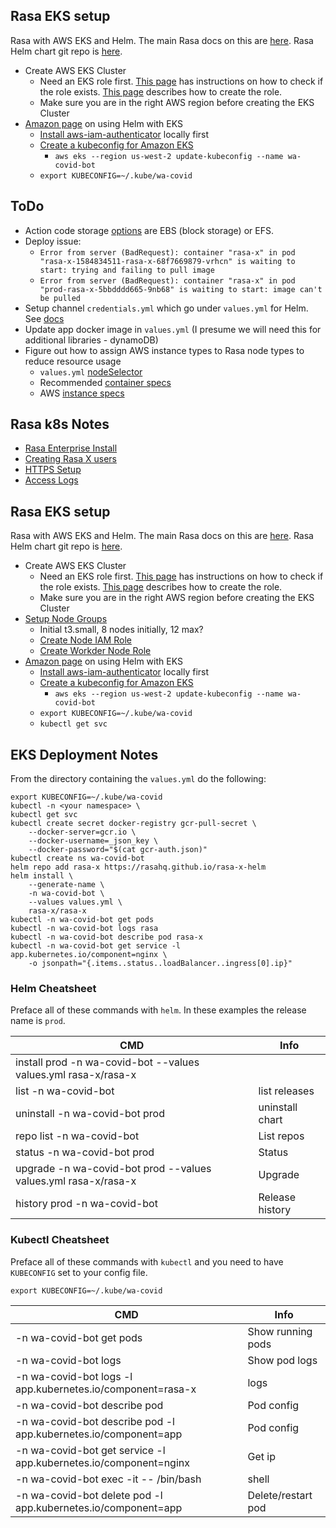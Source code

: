 ## Rasa EKS setup

Rasa with AWS EKS and Helm. The main Rasa docs on this are [here](https://rasa.com/docs/rasa-x/installation-and-setup/openshift-kubernetes/#kubernetes-openshift). Rasa Helm chart git repo is [here](https://github.com/rasahq/rasa-x-helm).

- Create AWS EKS Cluster
  - Need an EKS role first. [This page](https://docs.aws.amazon.com/eks/latest/userguide/service_IAM_role.html) has instructions on how to check if the role exists. [This page](https://docs.aws.amazon.com/eks/latest/userguide/service_IAM_role.html#create-service-role) describes how to create the role.
  - Make sure you are in the right AWS region before creating the EKS Cluster
- [Amazon page](https://docs.aws.amazon.com/eks/latest/userguide/helm.html) on using Helm with EKS
  - [Install aws-iam-authenticator](https://docs.aws.amazon.com/eks/latest/userguide/install-aws-iam-authenticator.html) locally first
  - [Create a kubeconfig for Amazon EKS](https://docs.aws.amazon.com/eks/latest/userguide/create-kubeconfig.html)
    - `aws eks --region us-west-2 update-kubeconfig --name wa-covid-bot`
  - `export KUBECONFIG=~/.kube/wa-covid`

## ToDo

- Action code storage [options](https://aws.amazon.com/premiumsupport/knowledge-center/eks-persistent-storage/) are EBS (block storage) or EFS.
- Deploy issue:
  - `Error from server (BadRequest): container "rasa-x" in pod "rasa-x-1584834511-rasa-x-68f7669879-vrhcn" is waiting to start: trying and failing to pull image`
  - `Error from server (BadRequest): container "rasa-x" in pod "prod-rasa-x-5bbdddd665-9nb68" is waiting to start: image can't be pulled`
- Setup channel `credentials.yml` which go under `values.yml` for Helm. See [docs](https://rasa.com/docs/rasa-x/installation-and-setup/openshift-kubernetes/#configure-rasa-open-source-channels)
- Update app docker image in `values.yml` (I presume we will need this for additional libraries - dynamoDB)
- Figure out how to assign AWS instance types to Rasa node types to reduce resource usage
  - `values.yml` [nodeSelector](https://github.com/RasaHQ/rasa-x-helm/blob/23ec145c99d68395b9dcdfa760c753943ccd20b4/charts/rasa-x/values.yaml#L201)
  - Recommended [container specs](https://rasa.com/docs/rasa-x/installation-and-setup/openshift-kubernetes/#deploy-to-a-cluster-logging)
  - AWS [instance specs](https://aws.amazon.com/ec2/instance-types/)

## Rasa k8s Notes

- [Rasa Enterprise Install](https://rasa.com/docs/rasa-x/installation-and-setup/openshift-kubernetes/#rasa-enterprise-installation)
- [Creating Rasa X users](https://rasa.com/docs/rasa-x/installation-and-setup/openshift-kubernetes/#create-update-rasa-x-users)
- [HTTPS Setup](https://rasa.com/docs/rasa-x/installation-and-setup/openshift-kubernetes/#using-https)
- [Access Logs](https://rasa.com/docs/rasa-x/installation-and-setup/openshift-kubernetes/#accessing-logs)

## Rasa EKS setup

Rasa with AWS EKS and Helm. The main Rasa docs on this are [here](https://rasa.com/docs/rasa-x/installation-and-setup/openshift-kubernetes/#kubernetes-openshift). Rasa Helm chart git repo is [here](https://github.com/rasahq/rasa-x-helm).

- Create AWS EKS Cluster
  - Need an EKS role first. [This page](https://docs.aws.amazon.com/eks/latest/userguide/service_IAM_role.html) has instructions on how to check if the role exists. [This page](https://docs.aws.amazon.com/eks/latest/userguide/service_IAM_role.html#create-service-role) describes how to create the role.
  - Make sure you are in the right AWS region before creating the EKS Cluster
- [Setup Node Groups](https://docs.aws.amazon.com/eks/latest/userguide/launch-workers.html)
  - Initial t3.small, 8 nodes initially, 12 max?
  - [Create Node IAM Role](https://docs.aws.amazon.com/eks/latest/userguide/worker_node_IAM_role.html)
  - [Create Workder Node Role](https://docs.aws.amazon.com/eks/latest/userguide/worker_node_IAM_role.html#create-worker-node-role)
- [Amazon page](https://docs.aws.amazon.com/eks/latest/userguide/helm.html) on using Helm with EKS
  - [Install aws-iam-authenticator](https://docs.aws.amazon.com/eks/latest/userguide/install-aws-iam-authenticator.html) locally first
  - [Create a kubeconfig for Amazon EKS](https://docs.aws.amazon.com/eks/latest/userguide/create-kubeconfig.html)
    - `aws eks --region us-west-2 update-kubeconfig --name wa-covid-bot`
  - `export KUBECONFIG=~/.kube/wa-covid`
  - `kubectl get svc`

## EKS Deployment Notes

From the directory containing the `values.yml` do the following:

```
export KUBECONFIG=~/.kube/wa-covid
kubectl -n <your namespace> \
kubectl get svc
kubectl create secret docker-registry gcr-pull-secret \
    --docker-server=gcr.io \
    --docker-username=_json_key \
    --docker-password="$(cat gcr-auth.json)"
kubectl create ns wa-covid-bot
helm repo add rasa-x https://rasahq.github.io/rasa-x-helm
helm install \
    --generate-name \
    -n wa-covid-bot \
    --values values.yml \
    rasa-x/rasa-x
kubectl -n wa-covid-bot get pods
kubectl -n wa-covid-bot logs rasa
kubectl -n wa-covid-bot describe pod rasa-x
kubectl -n wa-covid-bot get service -l app.kubernetes.io/component=nginx \
    -o jsonpath="{.items..status..loadBalancer..ingress[0].ip}"
```

### Helm Cheatsheet

Preface all of these commands with `helm`. In these examples the release name is `prod`.

| CMD                                                            | Info            |
| -------------------------------------------------------------- | --------------- |
| install prod -n wa-covid-bot --values values.yml rasa-x/rasa-x |                 |
| list -n wa-covid-bot                                           | list releases   |
| uninstall -n wa-covid-bot prod                                 | uninstall chart |
| repo list -n wa-covid-bot                                      | List repos      |
| status -n wa-covid-bot prod                                    | Status          |
| upgrade -n wa-covid-bot prod --values values.yml rasa-x/rasa-x | Upgrade         |
| history prod -n wa-covid-bot                                   | Release history |

### Kubectl Cheatsheet

Preface all of these commands with `kubectl` and you need to have `KUBECONFIG` set to your config file.

`export KUBECONFIG=~/.kube/wa-covid`

| CMD                                                              | Info               |
| ---------------------------------------------------------------- | ------------------ |
| -n wa-covid-bot get pods                                         | Show running pods  |
| -n wa-covid-bot logs <pod>                                       | Show pod logs      |
| -n wa-covid-bot logs -l app.kubernetes.io/component=rasa-x       | logs               |
| -n wa-covid-bot describe pod <pod>                               | Pod config         |
| -n wa-covid-bot describe pod -l app.kubernetes.io/component=app  | Pod config         |
| -n wa-covid-bot get service -l app.kubernetes.io/component=nginx | Get ip             |
| -n wa-covid-bot exec -it <pod> -- /bin/bash                      | shell              |
| -n wa-covid-bot delete pod -l app.kubernetes.io/component=app    | Delete/restart pod |

